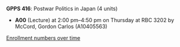 **GPPS 416**: Postwar Politics in Japan (4 units)

- **A00** (Lecture) at 2:00 pm–4:50 pm on Thursday at RBC 3202 by McCord, Gordon Carlos (A10405563)

[Enrollment numbers over time](./GPPS416.tsv)
